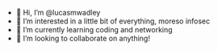 - 👋 Hi, I’m @lucasmwadley
- 👀 I’m interested in a little bit of everything, moreso infosec
- 🌱 I’m currently learning coding and networking
- 💞️ I’m looking to collaborate on anything!

